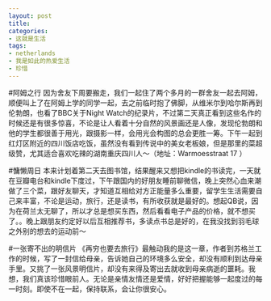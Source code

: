 ```yaml
---
layout: post
title: 
categories:
- 这就是生活
tags:
- netherlands
- 我是如此的热爱生活
- 珍惜
---
```


#阿姆之行
因为舍友下周要搬走，我们一起住了两个多月的一群舍友一起去阿姆，顺便叫上了在阿姆上学的同学一起，去之前临时抱了佛脚，从维米尔到哈尔斯再到伦勃朗，也看了BBC关于Night Watch的纪录片，不过第二天真正看到这些名作的时候还是有很多惊喜，不论是让人看着十分自然的风景画还是人像，发现伦勃朗和他的学生都很善于用光，跟摄影一样，会用光会构图的总会更胜一筹。下午一起到红灯区附近的四川饭店吃饭，虽然没有看到传说中的美女老板娘，但是那里的菜超级赞，尤其适合喜欢吃辣的湖南重庆四川人～（地址：Warmoesstraat 17 ）

#慵懒周日
本来计划着第二天去图书馆，结果醒来又想把kindle的书读完，一天就在豆瓣电台和kindle下度过，下午跟国内的好朋友睡前聊微信，晚上突然心血来潮做了三个菜，跟好友聊天，才知道互相给对方正能量多么重要，留学生生活需要自己来丰富，不论是运动，旅行，还是读书，有所收获就是最好的。想起QB说，因为在荷兰太无聊了，所以才总是想买东西，然后看看电子产品的价格，就不想买了。。晚上跟朋友约定好以后互相推荐书，多读点书总是好的，在我没找到羽毛球之外别的想去的运动前～

#一张寄不出的明信片
《再穷也要去旅行》最触动我的是这一章，作者到苏格兰工作的时候，写了一封信给母亲，告诉她自己的环境多么安全，却没有顺利到达母亲手里。又挑了一张风景明信片，却没有来得及寄出去就收到母亲病逝的噩耗。我想，我们真该珍惜眼前人。无论是亲情友情还是爱情，好好把握能够一起度过的每一时刻。即使不在一起，保持联系，会让你很安心。
